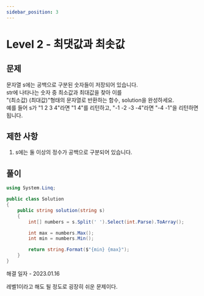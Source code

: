 ```yaml
---
sidebar_position: 3
---
```


# Level 2 - 최댓값과 최솟값

## 문제

문자열 s에는 공백으로 구분된 숫자들이 저장되어 있습니다. <br/>
str에 나타나는 숫자 중 최소값과 최대값을 찾아 이를 <br/>
"(최소값) (최대값)"형태의 문자열로 반환하는 함수, solution을 완성하세요.<br/>
예를 들어 s가 "1 2 3 4"라면 "1 4"를 리턴하고, "-1 -2 -3 -4"라면 "-4 -1"을 리턴하면 됩니다.

## 제한 사항

1. s에는 둘 이상의 정수가 공백으로 구분되어 있습니다.

## 풀이

```c#
using System.Linq;

public class Solution
{
    public string solution(string s)
    {
        int[] numbers = s.Split(' ').Select(int.Parse).ToArray();

        int max = numbers.Max();
        int min = numbers.Min();

        return string.Format($"{min} {max}");
    }
}
```

해결 일자 - 2023.01.16

레벨1이라고 해도 될 정도로 굉장히 쉬운 문제이다.